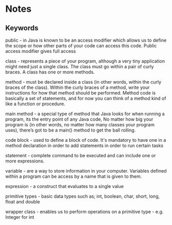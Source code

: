 # Notes

## Keywords

public - in Java is known to be an access modifier which allows us to define the scope or how other parts of your code can access this code. Public access modifier gives full access

class - represents a piece of your program, although a very tiny application might need just a single class. The class must go within a pair of curly braces. A class has one or more methods.

method - must be declared inside a class (in other words, within the curly braces of the class). Within the curly braces of a method, write your instructions for how that method should be performed. Method code is basically a set of statements, and for now you can think of a method kind of like a function or procedure.
                                                                                                 
main method - a special type of method that Java looks for when running a program, its the entry point of any Java code, No matter how big your program is (in other words, no matter how many classes your program uses), there’s got to be a main() method to get the ball rolling.
                                                                                                                         
code block - used to define a block of code. It's mandatory to have one in a method declaration in order to add statements in order to run certain tasks

statement - complete command to be executed and can include one or more expressions.

variable - are a way to store information in your computer. Variables defined within a program can be access by a name that is given to them.
        
expression - a construct that evaluates to a single value

primitive types - basic data types such as; int, boolean, char, short, long, float and double

wrapper class - enables us to perform operations on a primitive type - e.g. Integer for int
